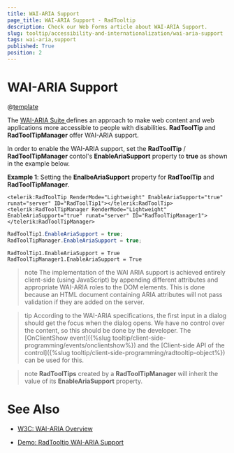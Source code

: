 ```yaml
---
title: WAI-ARIA Support
page_title: WAI-ARIA Support - RadTooltip
description: Check our Web Forms article about WAI-ARIA Support.
slug: tooltip/accessibility-and-internationalization/wai-aria-support
tags: wai-aria,support
published: True
position: 2
---
```


# WAI-ARIA Support

@[template](/_templates/common/wai-aria-templates.md#intro-two-controls "control1: RadToolTip, control2: RadToolTipManager")


The [WAI-ARIA Suite	](https://www.w3.org/WAI/intro/aria) defines an approach to make web content and web applications more accessible to people with disabilities. **RadToolTip** and **RadToolTipManager** offer WAI-ARIA support.

In order to enable the WAI-ARIA support, set the **RadToolTip** / **RadToolTipManager** contol's **EnableAriaSupport** property to **true** as shown in the example below.

**Example 1**: Setting the **EnalbeAriaSupport** property for **RadToolTip** and **RadToolTipManager**.



````ASP.NET
<telerik:RadToolTip RenderMode="Lightweight" EnableAriaSupport="true" runat="server" ID="RadToolTip1"></telerik:RadToolTip>
<telerik:RadToolTipManager RenderMode="Lightweight" EnableAriaSupport="true" runat="server" ID="RadToolTipManager1"></telerik:RadToolTipManager>
````
````C#
RadToolTip1.EnableAriaSupport = true;
RadToolTipManager.EnableAriaSupport = true;
````
````VB
RadToolTip1.EnableAriaSupport = True
RadToolTipManager1.EnableAriaSupport = True
````



>note The implementation of the WAI ARIA support is achieved entirely client-side (using JavaScript) by appending different attributes and appropriate WAI-ARIA roles to the DOM elements. This is done because an HTML document containing ARIA attributes will not pass validation if they are added on the server.



>tip According to the WAI-ARIA specifications, the first input in a dialog should get the focus when the dialog opens. We have no control over the content, so this should be done by the developer. The [OnClientShow event]({%slug tooltip/client-side-programming/events/onclientshow%}) and the [Client-side API of the control]({%slug tooltip/client-side-programming/radtooltip-object%}) can be used for this.



>note  **RadToolTips** created by a **RadToolTipManager** will inherit the value of its **EnableAriaSupport** property.



# See Also

 * [W3C: WAI-ARIA Overview](https://www.w3.org/WAI/intro/aria)

 * [Demo: RadTooltip WAI-ARIA Support](https://demos.telerik.com/aspnet-ajax/tooltip/examples/waiariasupport/defaultcs.aspx)
